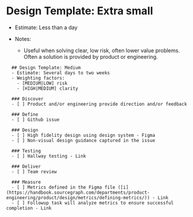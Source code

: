 # Design Template: Extra small

- Estimate: Less than a day
- Notes:

  - Useful when solving clear, low risk, often lower value problems. Often a solution is provided by product or engineering.

```markdown:
  ## Design Template: Medium
  - Estimate: Several days to two weeks
  - Weighting factors:
    - [MEDIUM|LOW] risk
    - [HIGH|MEDIUM] clarity

  ### Discover
  - [ ] Product and/or engineering provide direction and/or feedback

  ### Define
  - [ ] Github issue

  ### Design
  - [ ] High fidelity design using design system - Figma
  - [ ] Non-visual design guidance captured in the issue

  ### Testing
  - [ ] Hallway testing - Link

  ### Deliver
  - [ ] Team review

  ### Measure
  - [ ] Metrics defined in the Figma file ([i](https://handbook.sourcegraph.com/departments/product-engineering/product/design/metrics/defining-metrics/)) - Link
  - [ ] Followup task will analyze metrics to ensure successful completion - Link
```
